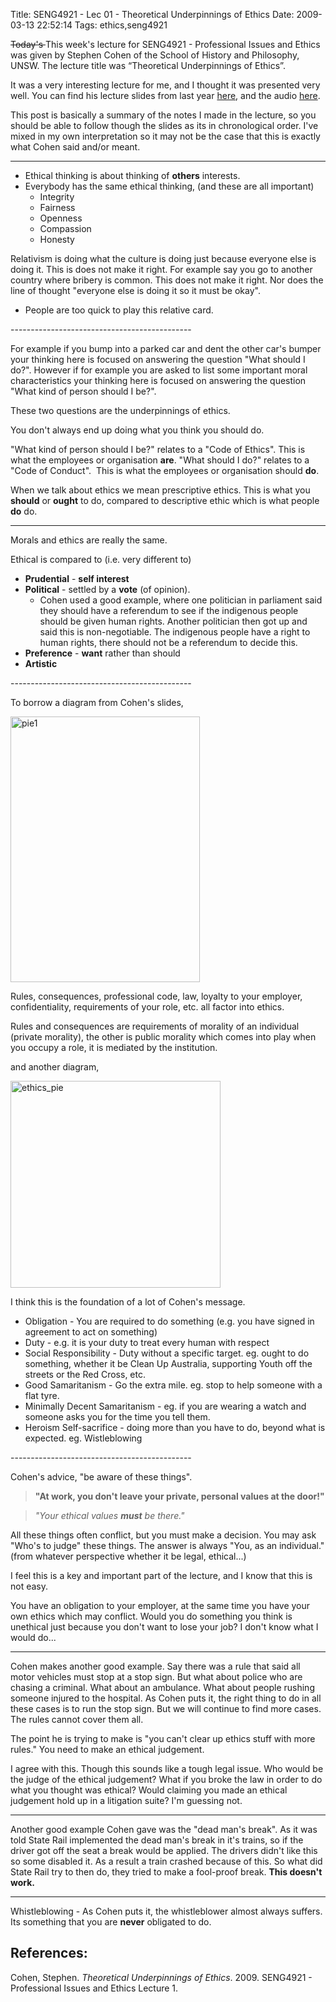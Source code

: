 Title: SENG4921 - Lec 01 - Theoretical Underpinnings of Ethics
Date: 2009-03-13 22:52:14
Tags: ethics,seng4921

<span style="text-decoration:line-through;">Today's </span>This week's lecture for SENG4921 - Professional Issues and Ethics was given by Stephen Cohen of the School of History and Philosophy, UNSW. The lecture title was “Theoretical Underpinnings of Ethics”.

It was a very interesting lecture for me, and I thought it was presented very well. You can find his lecture slides from last year <a href="http://www.cse.unsw.edu.au/~se4921/PDF/stephen-cohen-2008-1x2.pdf">here</a>, and the audio <a href="http://www.cse.unsw.edu.au/~se4921/PODCASTS/se4921-090310.mp3">here</a>.

This post is basically a summary of the notes I made in the lecture, so you should be able to follow though the slides as its in chronological order. I've mixed in my own interpretation so it may not be the case that this is exactly what Cohen said and/or meant.

---------------------------------------------
<ul>
	<li>Ethical thinking is about thinking of <strong>others</strong> interests.</li>
	<li>Everybody has the same ethical thinking, (and these are all important)
<ul>
	<li>Integrity</li>
	<li>Fairness</li>
	<li>Openness</li>
	<li>Compassion</li>
	<li>Honesty</li>
</ul>
</li>
</ul>
Relativism is doing what the culture is doing just because everyone else is doing it. This is does not make it right. For example say you go to another country where bribery is common. This does not make it right. Nor does the line of thought "everyone else is doing it so it must be okay".
<ul>
	<li>People are too quick to play this relative card.</li>
</ul>
---------------------------------------------

For example if you bump into a parked car and dent the other car's bumper your thinking here is focused on answering the question "What should I do?". However if for example you are asked to list some important moral characteristics your thinking here is focused on answering the question "What kind of person should I be?".

These two questions are the underpinnings of ethics.

You don't always end up doing what you think you should do.

"What kind of person should I be?" relates to a "Code of Ethics". This is what the employees or organisation <strong>are</strong>.
"What should I do?" relates to a "Code of Conduct".  This is what the employees or organisation should <strong>do</strong>.

When we talk about ethics we mean prescriptive ethics. This is what you <strong>should</strong> or <strong>ought</strong> to do, compared to descriptive ethic which is what people <strong>do</strong> do.

---------------------------------------------

Morals and ethics are really the same.

Ethical is compared to (i.e. very different to)
<ul>
	<li><strong>Prudential</strong> - <strong>self interest</strong></li>
	<li><strong>Political</strong> - settled by a <strong>vote</strong> (of opinion).
<ul>
	<li>Cohen used a good example, where one politician in parliament said they should have a referendum to see if the indigenous people should be given human rights. Another politician then got up and said this is non-negotiable. The indigenous people have a right to human rights, there should not be a referendum to decide this.</li>
</ul>
</li>
	<li><strong>Preference</strong> - <strong>want</strong> rather than should</li>
	<li><strong>Artistic</strong></li>
</ul>
---------------------------------------------

To borrow a diagram from Cohen's slides,

<a href="/blog/attachments/2009/03/pie1.png"><img class="aligncenter size-full wp-image-305" title="pie1" src="/blog/attachments/2009/03/pie1.png" alt="pie1" width="303" height="425" /></a>

Rules, consequences, professional code, law, loyalty to your employer, confidentiality, requirements of your role, etc. all factor into ethics.

Rules and consequences are requirements of morality of an individual (private morality), the other is public morality which comes into play when you occupy a role, it is mediated by the institution.

and another diagram,

<a href="/blog/attachments/2009/03/ethics_pie.png"><img class="aligncenter size-full wp-image-304" title="ethics_pie" src="/blog/attachments/2009/03/ethics_pie.png" alt="ethics_pie" width="336" height="331" /></a>

I think this is the foundation of a lot of Cohen's message.
<ul>
	<li>Obligation - You are required to do something (e.g. you have signed in agreement to act on something)</li>
	<li>Duty - e.g. it is your duty to treat every human with respect</li>
	<li>Social Responsibility - Duty without a specific target. eg. ought to do something, whether it be Clean Up Australia, supporting Youth off the streets or the Red Cross, etc.</li>
	<li>Good Samaritanism - Go the extra mile. eg. stop to help someone with a flat tyre.</li>
	<li>Minimally Decent Samaritanism - eg. if you are wearing a watch and someone asks you for the time you tell them.</li>
	<li>Heroism Self-sacrifice - doing more than you have to do, beyond what is expected. eg. Wistleblowing</li>
</ul>
---------------------------------------------

Cohen's advice, "be aware of these things".
<blockquote><strong>"At work, you don't leave your private, personal values at the door!"</strong></blockquote>
<blockquote><em>"Your ethical values <strong>must</strong> be there."</em></blockquote>
All these things often conflict, but you must make a decision. You may ask "Who's to judge" these things. The answer is always "You, as an individual." (from whatever perspective whether it be legal, ethical...)

I feel this is a key and important part of the lecture, and I know that this is not easy.

You have an obligation to your employer, at the same time you have your own ethics which may conflict. Would you do something you think is unethical just because you don't want to lose your job? I don't know what I would do...

---------------------------------------------

Cohen makes another good example. Say there was a rule that said all motor vehicles must stop at a stop sign. But what about police who are chasing a criminal. What about an ambulance. What about people rushing someone injured to the hospital. As Cohen puts it, the right thing to do in all these cases is to run the stop sign. But we will continue to find more cases. The rules cannot cover them all.

The point he is trying to make is "you can't clear up ethics stuff with more rules." You need to make an ethical judgement.

I agree with this. Though this sounds like a tough legal issue. Who would be the judge of the ethical judgement? What if you broke the law in order to do what you thought was ethical? Would claiming you made an ethical judgement hold up in a litigation suite? I'm guessing not.

---------------------------------------------

Another good example Cohen gave was the "dead man's break". As it was told State Rail implemented the dead man's break in it's trains, so if the driver got off the seat a break would be applied. The drivers didn't like this so some disabled it. As a result a train crashed because of this. So what did State Rail try to then do, they tried to make a fool-proof break. <strong>This doesn't work.</strong>

---------------------------------------------

Whistleblowing - As Cohen puts it, the whistleblower almost always suffers. Its something that you are <strong>never</strong> obligated to do.
<h2>References:</h2>
Cohen, Stephen. <em>Theoretical Underpinnings of Ethics</em>. 2009.  SENG4921 - Professional Issues and Ethics Lecture 1.